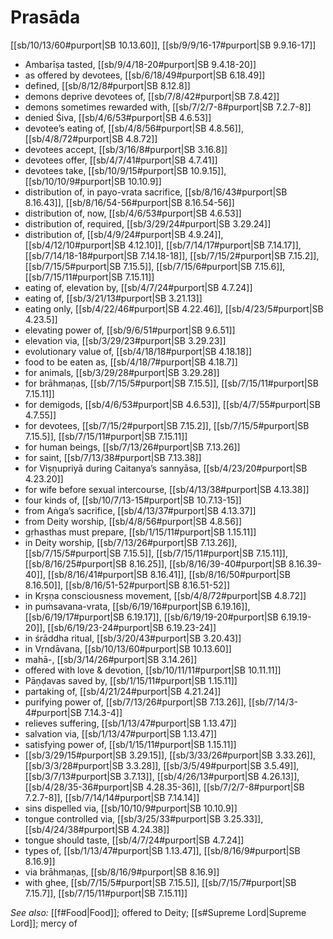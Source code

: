 # Prasāda

[[sb/10/13/60#purport|SB 10.13.60]], [[sb/9/9/16-17#purport|SB 9.9.16-17]]

* Ambarīṣa tasted, [[sb/9/4/18-20#purport|SB 9.4.18-20]]
* as offered by devotees, [[sb/6/18/49#purport|SB 6.18.49]]
* defined, [[sb/8/12/8#purport|SB 8.12.8]]
* demons deprive devotees of, [[sb/7/8/42#purport|SB 7.8.42]]
* demons sometimes rewarded with, [[sb/7/2/7-8#purport|SB 7.2.7-8]]
* denied Śiva, [[sb/4/6/53#purport|SB 4.6.53]]
* devotee’s eating of, [[sb/4/8/56#purport|SB 4.8.56]], [[sb/4/8/72#purport|SB 4.8.72]]
* devotees accept, [[sb/3/16/8#purport|SB 3.16.8]]
* devotees offer, [[sb/4/7/41#purport|SB 4.7.41]]
* devotees take, [[sb/10/9/15#purport|SB 10.9.15]], [[sb/10/10/9#purport|SB 10.10.9]]
* distribution of, in payo-vrata sacrifice, [[sb/8/16/43#purport|SB 8.16.43]], [[sb/8/16/54-56#purport|SB 8.16.54-56]]
* distribution of, now, [[sb/4/6/53#purport|SB 4.6.53]]
* distribution of, required, [[sb/3/29/24#purport|SB 3.29.24]]
* distribution of, [[sb/4/9/24#purport|SB 4.9.24]], [[sb/4/12/10#purport|SB 4.12.10]], [[sb/7/14/17#purport|SB 7.14.17]], [[sb/7/14/18-18#purport|SB 7.14.18-18]], [[sb/7/15/2#purport|SB 7.15.2]], [[sb/7/15/5#purport|SB 7.15.5]], [[sb/7/15/6#purport|SB 7.15.6]], [[sb/7/15/11#purport|SB 7.15.11]]
* eating of, elevation by, [[sb/4/7/24#purport|SB 4.7.24]]
* eating of, [[sb/3/21/13#purport|SB 3.21.13]]
* eating only, [[sb/4/22/46#purport|SB 4.22.46]], [[sb/4/23/5#purport|SB 4.23.5]]
* elevating power of, [[sb/9/6/51#purport|SB 9.6.51]]
* elevation via, [[sb/3/29/23#purport|SB 3.29.23]]
* evolutionary value of, [[sb/4/18/18#purport|SB 4.18.18]]
* food to be eaten as, [[sb/4/18/7#purport|SB 4.18.7]]
* for animals, [[sb/3/29/28#purport|SB 3.29.28]]
* for brāhmaṇas, [[sb/7/15/5#purport|SB 7.15.5]], [[sb/7/15/11#purport|SB 7.15.11]]
* for demigods, [[sb/4/6/53#purport|SB 4.6.53]], [[sb/4/7/55#purport|SB 4.7.55]]
* for devotees, [[sb/7/15/2#purport|SB 7.15.2]], [[sb/7/15/5#purport|SB 7.15.5]], [[sb/7/15/11#purport|SB 7.15.11]]
* for human beings, [[sb/7/13/26#purport|SB 7.13.26]]
* for saint, [[sb/7/13/38#purport|SB 7.13.38]]
* for Viṣṇupriyā during Caitanya’s sannyāsa, [[sb/4/23/20#purport|SB 4.23.20]]
* for wife before sexual intercourse, [[sb/4/13/38#purport|SB 4.13.38]]
* four kinds of, [[sb/10/7/13-15#purport|SB 10.7.13-15]]
* from Aṅga’s sacrifice, [[sb/4/13/37#purport|SB 4.13.37]]
* from Deity worship, [[sb/4/8/56#purport|SB 4.8.56]]
* gṛhasthas must prepare, [[sb/1/15/11#purport|SB 1.15.11]]
* in Deity worship, [[sb/7/13/26#purport|SB 7.13.26]], [[sb/7/15/5#purport|SB 7.15.5]], [[sb/7/15/11#purport|SB 7.15.11]], [[sb/8/16/25#purport|SB 8.16.25]], [[sb/8/16/39-40#purport|SB 8.16.39-40]], [[sb/8/16/41#purport|SB 8.16.41]], [[sb/8/16/50#purport|SB 8.16.50]], [[sb/8/16/51-52#purport|SB 8.16.51-52]]
* in Kṛṣṇa consciousness movement, [[sb/4/8/72#purport|SB 4.8.72]]
* in puṁsavana-vrata, [[sb/6/19/16#purport|SB 6.19.16]], [[sb/6/19/17#purport|SB 6.19.17]], [[sb/6/19/19-20#purport|SB 6.19.19-20]], [[sb/6/19/23-24#purport|SB 6.19.23-24]]
* in śrāddha ritual, [[sb/3/20/43#purport|SB 3.20.43]]
* in Vṛndāvana, [[sb/10/13/60#purport|SB 10.13.60]]
* mahā-, [[sb/3/14/26#purport|SB 3.14.26]]
* offered with love & devotion, [[sb/10/11/11#purport|SB 10.11.11]]
* Pāṇḍavas saved by, [[sb/1/15/11#purport|SB 1.15.11]]
* partaking of, [[sb/4/21/24#purport|SB 4.21.24]]
* purifying power of, [[sb/7/13/26#purport|SB 7.13.26]], [[sb/7/14/3-4#purport|SB 7.14.3-4]]
* relieves suffering, [[sb/1/13/47#purport|SB 1.13.47]]
* salvation via, [[sb/1/13/47#purport|SB 1.13.47]]
* satisfying power of, [[sb/1/15/11#purport|SB 1.15.11]]
*  [[sb/3/29/15#purport|SB 3.29.15]], [[sb/3/33/26#purport|SB 3.33.26]], [[sb/3/3/28#purport|SB 3.3.28]], [[sb/3/5/49#purport|SB 3.5.49]], [[sb/3/7/13#purport|SB 3.7.13]], [[sb/4/26/13#purport|SB 4.26.13]], [[sb/4/28/35-36#purport|SB 4.28.35-36]], [[sb/7/2/7-8#purport|SB 7.2.7-8]], [[sb/7/14/14#purport|SB 7.14.14]]
* sins dispelled via, [[sb/10/10/9#purport|SB 10.10.9]]
* tongue controlled via, [[sb/3/25/33#purport|SB 3.25.33]], [[sb/4/24/38#purport|SB 4.24.38]]
* tongue should taste, [[sb/4/7/24#purport|SB 4.7.24]]
* types of, [[sb/1/13/47#purport|SB 1.13.47]], [[sb/8/16/9#purport|SB 8.16.9]]
* via brāhmaṇas, [[sb/8/16/9#purport|SB 8.16.9]]
* with ghee, [[sb/7/15/5#purport|SB 7.15.5]], [[sb/7/15/7#purport|SB 7.15.7]], [[sb/7/15/11#purport|SB 7.15.11]]

*See also:* [[f#Food|Food]]; offered to Deity; [[s#Supreme Lord|Supreme Lord]]; mercy of
